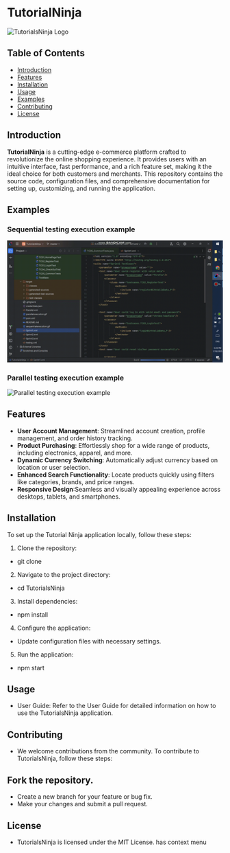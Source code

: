 # TutorialNinja

![TutorialsNinja Logo](https://tutorialsninja.com/demo/image/cache/catalog/demo/banners/MacBookAir-1140x380.jpg)

## Table of Contents

- [Introduction](#introduction)
- [Features](#features)
- [Installation](#installation)
- [Usage](#usage)
- [Examples](#examples)
- [Contributing](#contributing)
- [License](#license)

## Introduction

**TutorialNinja** is a cutting-edge e-commerce platform crafted to revolutionize the online shopping
experience. It provides users with an intuitive interface, fast performance, and a rich feature set, making it the ideal choice for both customers and merchants.
This repository contains the source code, configuration files, and comprehensive documentation for setting up, customizing, and running the application.
## Examples

### Sequential testing execution example

![Sequential testing execution example](sequentialexecution.gif)

### Parallel testing execution example

![Parallel testing execution example](parallelexecution.gif)

## Features

- **User Account Management**: Streamlined account creation, profile management, and order history tracking.
- **Product Purchasing**: Effortlessly shop for a wide range of products, including electronics, apparel, and more.
- **Dynamic Currency Switching**: Automatically adjust currency based on location or user selection.
- **Enhanced Search Functionality**:  Locate products quickly using filters like categories, brands, and price ranges.
- **Responsive Design**:Seamless and visually appealing experience across desktops, tablets, and smartphones.

## Installation

To set up the Tutorial Ninja application locally, follow these steps:

1. Clone the repository:

* git clone  

2. Navigate to the project directory:

* cd TutorialsNinja

3. Install dependencies:

* npm install

4. Configure the application:

* Update configuration files with necessary settings.

5. Run the application:

* npm start

## Usage

* User Guide: Refer to the User Guide for detailed information on how to use the TutorialsNinja application.

## Contributing

* We welcome contributions from the community. To contribute to TutorialsNinja, follow these steps:

## Fork the repository.

* Create a new branch for your feature or bug fix.
* Make your changes and submit a pull request.

## License

* TutorialsNinja is licensed under the MIT License.
  has context menu